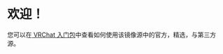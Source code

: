 # 欢迎！
您可以在[ VRChat 入门包](https://docs.qq.com/aio/DQlVwTlZPckZPT050?p=FZ2a1bDeoF5HQx5pduXmb4)中查看如何使用该镜像源中的官方，精选，与第三方源。